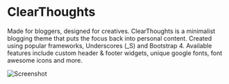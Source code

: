 # ClearThoughts
Made for bloggers, designed for creatives. ClearThoughts is a minimalist blogging theme that puts the focus back into personal content. Created using popular frameworks, Underscores (_S) and Bootstrap 4. Available features include custom header &amp; footer widgets, unique google fonts, font awesome icons and more.

![Screenshot](http://justintruax.com/freelance-blog/wp-content/uploads/2019/02/clearthoughts-showcase.jpg)
